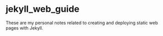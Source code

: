 # jekyll_web_guide
These are my personal notes related to creating and deploying static web pages with Jekyll.
